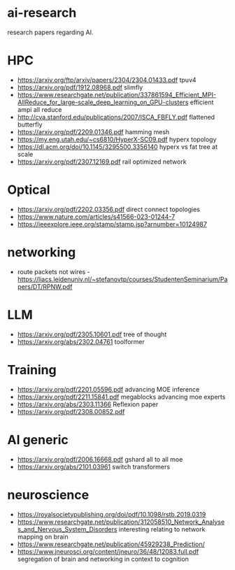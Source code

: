 # ai-research
research papers regarding AI.



# HPC
* https://arxiv.org/ftp/arxiv/papers/2304/2304.01433.pdf tpuv4
* https://arxiv.org/pdf/1912.08968.pdf slimfly
* https://www.researchgate.net/publication/337861594_Efficient_MPI-AllReduce_for_large-scale_deep_learning_on_GPU-clusters efficient ampi all reduce
* http://cva.stanford.edu/publications/2007/ISCA_FBFLY.pdf flattened butterfly
* https://arxiv.org/pdf/2209.01346.pdf hamming mesh
* https://my.eng.utah.edu/~cs6810/HyperX-SC09.pdf hyperx topology
* https://dl.acm.org/doi/10.1145/3295500.3356140 hyperx vs fat tree at scale
* https://arxiv.org/pdf/2307.12169.pdf rail optimized network


  

# Optical
* https://arxiv.org/pdf/2202.03356.pdf direct connect topologies
* https://www.nature.com/articles/s41566-023-01244-7
* https://ieeexplore.ieee.org/stamp/stamp.jsp?arnumber=10124987

# networking
* route packets not wires - https://liacs.leidenuniv.nl/~stefanovtp/courses/StudentenSeminarium/Papers/DT/RPNW.pdf


# LLM
* https://arxiv.org/pdf/2305.10601.pdf tree of thought
* https://arxiv.org/abs/2302.04761 toolformer

# Training
* https://arxiv.org/pdf/2201.05596.pdf advancing MOE inference
* https://arxiv.org/pdf/2211.15841.pdf megablocks advancing moe experts
* https://arxiv.org/abs/2303.11366 Reflexion paper
* https://arxiv.org/pdf/2308.00852.pdf

# AI generic

* https://arxiv.org/pdf/2006.16668.pdf gshard all to all moe
* https://arxiv.org/abs/2101.03961 switch transformers


# neuroscience

* https://royalsocietypublishing.org/doi/pdf/10.1098/rstb.2019.0319
* https://www.researchgate.net/publication/312058510_Network_Analyses_and_Nervous_System_Disorders interesting relating to network mapping on brain
* https://www.researchgate.net/publication/45929238_Prediction/
* https://www.jneurosci.org/content/jneuro/36/48/12083.full.pdf segregation of brain and networking in context to cognition
